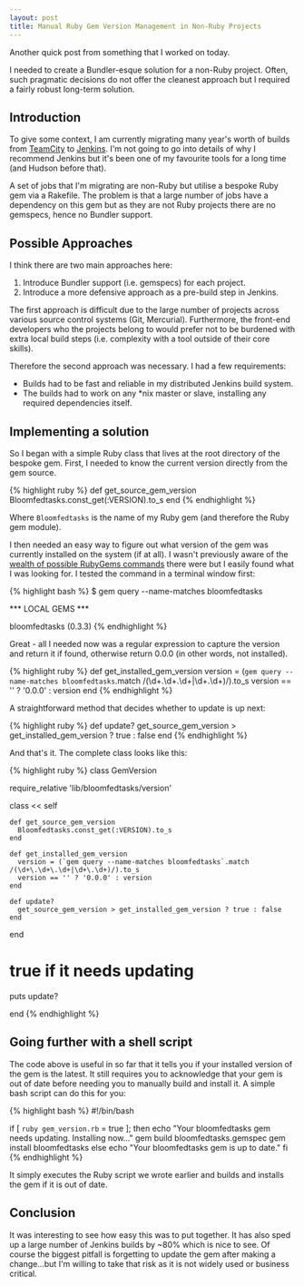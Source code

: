 ```yaml
---
layout: post
title: Manual Ruby Gem Version Management in Non-Ruby Projects
---
```


Another quick post from something that I worked on today.

I needed to create a Bundler-esque solution for a non-Ruby project. Often, such pragmatic decisions do not offer the cleanest approach but I required a fairly robust long-term solution.

Introduction
------------

To give some context, I am currently migrating many year's worth of builds from <a href="http://www.jetbrains.com/teamcity/" target="_blank">TeamCity</a> to <a href="http://jenkins-ci.org/" target="_blank">Jenkins</a>. I'm not going to go into details of why I recommend Jenkins but it's been one of my favourite tools for a long time (and Hudson before that).

A set of jobs that I'm migrating are non-Ruby but utilise a bespoke Ruby gem via a Rakefile. The problem is that a large number of jobs have a dependency on this gem but as they are not Ruby projects there are no gemspecs, hence no Bundler support.

Possible Approaches
-------------------

I think there are two main approaches here:

1. Introduce Bundler support (i.e. gemspecs) for each project.
2. Introduce a more defensive approach as a pre-build step in Jenkins.

The first approach is difficult due to the large number of projects across various source control systems (Git, Mercurial). Furthermore, the front-end developers who the projects belong to would prefer not to be burdened with extra local build steps (i.e. complexity with a tool outside of their core skills).

Therefore the second approach was necessary. I had a few requirements:

* Builds had to be fast and reliable in my distributed Jenkins build system.
* The builds had to work on any *nix master or slave, installing any required dependencies itself.

Implementing a solution
-----------------------

So I began with a simple Ruby class that lives at the root directory of the bespoke gem. First, I needed to know the current version directly from the gem source.

{% highlight ruby %}
def get_source_gem_version
  Bloomfedtasks.const_get(:VERSION).to_s
end
{% endhighlight %}

Where <code>Bloomfedtasks</code> is the name of my Ruby gem (and therefore the Ruby gem module).

I then needed an easy way to figure out what version of the gem was currently installed on the system (if at all). I wasn't previously aware of the <a href="http://docs.rubygems.org/read/chapter/10" target="_blank">wealth of possible RubyGems commands</a> there were but I easily found what I was looking for. I tested the command in a terminal window first:

{% highlight bash %}
$ gem query --name-matches bloomfedtasks


*** LOCAL GEMS ***

bloomfedtasks (0.3.3)
{% endhighlight %}

Great - all I needed now was a regular expression to capture the version and return it if found, otherwise return 0.0.0 (in other words, not installed).

{% highlight ruby %}
def get_installed_gem_version
  version = (`gem query --name-matches bloomfedtasks`.match /(\d+\.\d+\.\d+|\d+\.\d+)/).to_s
  version == '' ? '0.0.0' : version
end
{% endhighlight %}

A straightforward method that decides whether to update is up next:

{% highlight ruby %}
def update?
  get_source_gem_version > get_installed_gem_version ? true : false
end
{% endhighlight %}

And that's it. The complete class looks like this:

{% highlight ruby %}
class GemVersion

  require_relative 'lib/bloomfedtasks/version'

  class << self

    def get_source_gem_version
      Bloomfedtasks.const_get(:VERSION).to_s
    end

    def get_installed_gem_version
      version = (`gem query --name-matches bloomfedtasks`.match /(\d+\.\d+\.\d+|\d+\.\d+)/).to_s
      version == '' ? '0.0.0' : version
    end

    def update?
      get_source_gem_version > get_installed_gem_version ? true : false
    end

  end

  # true if it needs updating
  puts update?

end
{% endhighlight %}

Going further with a shell script
---------------------------------

The code above is useful in so far that it tells you if your installed version of the gem is the latest. It still requires you to acknowledge that your gem is out of date before needing you to manually build and install it. A simple bash script can do this for you:

{% highlight bash %}
#!/bin/bash

if [ `ruby gem_version.rb` = true ]; then
  echo "Your bloomfedtasks gem needs updating. Installing now..."
  gem build bloomfedtasks.gemspec
  gem install bloomfedtasks
else
  echo "Your bloomfedtasks gem is up to date."
fi
{% endhighlight %}

It simply executes the Ruby script we wrote earlier and builds and installs the gem if it is out of date.

Conclusion
----------

It was interesting to see how easy this was to put together. It has also sped up a large number of Jenkins builds by ~80% which is nice to see. Of course the biggest pitfall is forgetting to update the gem after making a change...but I'm willing to take that risk as it is not widely used or business critical.
